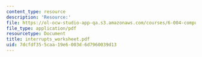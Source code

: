 ```yaml
---
content_type: resource
description: 'Resource:'
file: https://ol-ocw-studio-app-qa.s3.amazonaws.com/courses/6-004-computation-structures-spring-2017/7dcfdf355caa19e6003d6d7960039d13_interrupts_worksheet.pdf
file_type: application/pdf
resourcetype: Document
title: interrupts_worksheet.pdf
uid: 7dcfdf35-5caa-19e6-003d-6d7960039d13
---
```


